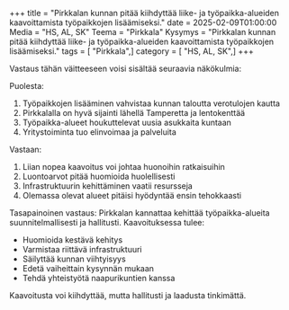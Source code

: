 +++
title = "Pirkkalan kunnan pitää kiihdyttää liike- ja työpaikka-alueiden kaavoittamista työpaikkojen lisäämiseksi."
date = 2025-02-09T01:00:00
Media = "HS, AL, SK"
Teema = "Pirkkala"
Kysymys = "Pirkkalan kunnan pitää kiihdyttää liike- ja työpaikka-alueiden kaavoittamista työpaikkojen lisäämiseksi."
tags = [ "Pirkkala",]
category = [ "HS, AL, SK",]
+++

Vastaus tähän väitteeseen voisi sisältää seuraavia näkökulmia:

Puolesta:
1. Työpaikkojen lisääminen vahvistaa kunnan taloutta verotulojen kautta
2. Pirkkalalla on hyvä sijainti lähellä Tamperetta ja lentokenttää
3. Työpaikka-alueet houkuttelevat uusia asukkaita kuntaan
4. Yritystoiminta tuo elinvoimaa ja palveluita

Vastaan:
1. Liian nopea kaavoitus voi johtaa huonoihin ratkaisuihin
2. Luontoarvot pitää huomioida huolellisesti
3. Infrastruktuurin kehittäminen vaatii resursseja
4. Olemassa olevat alueet pitäisi hyödyntää ensin tehokkaasti

Tasapainoinen vastaus:
Pirkkalan kannattaa kehittää työpaikka-alueita suunnitelmallisesti ja hallitusti. Kaavoituksessa tulee:
- Huomioida kestävä kehitys
- Varmistaa riittävä infrastruktuuri
- Säilyttää kunnan viihtyisyys
- Edetä vaiheittain kysynnän mukaan
- Tehdä yhteistyötä naapurikuntien kanssa

Kaavoitusta voi kiihdyttää, mutta hallitusti ja laadusta tinkimättä.